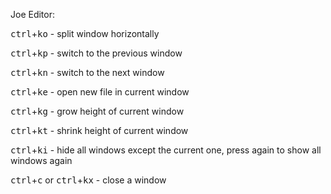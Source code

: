 Joe Editor:

<p>
  <kbd>ctrl</kbd>+<kbd>k</kbd><kbd>o</kbd> - split window horizontally
</p>

<p>
  <kbd>ctrl</kbd>+<kbd>k</kbd><kbd>p</kbd> - switch to the previous window
</p>

<p>
  <kbd>ctrl</kbd>+<kbd>k</kbd><kbd>n</kbd> - switch to the next window
</p>

<p>
  <kbd>ctrl</kbd>+<kbd>k</kbd><kbd>e</kbd> - open new file in current window
</p>

<p>
  <kbd>ctrl</kbd>+<kbd>k</kbd><kbd>g</kbd> - grow height of current window
</p>

<p>
  <kbd>ctrl</kbd>+<kbd>k</kbd><kbd>t</kbd> - shrink height of current window
</p>

<p>
  <kbd>ctrl</kbd>+<kbd>k</kbd><kbd>i</kbd> - hide all windows except the current one, press again to show all windows again
</p>

<p>
  <kbd>ctrl</kbd>+<kbd>c</kbd> or <kbd>ctrl</kbd>+<kbd>k</kbd><kbd>x</kbd> - close a window
</p>
